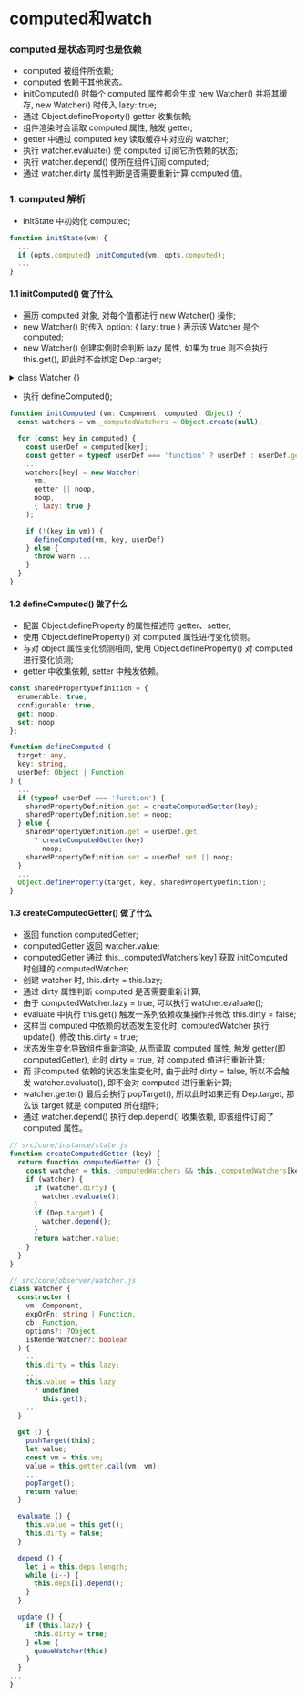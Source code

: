 # computed和watch
### computed 是状态同时也是依赖
- computed 被组件所依赖;
- computed 依赖于其他状态。
- initComputed() 时每个 computed 属性都会生成 new Watcher() 并将其缓存, new Watcher() 时传入 lazy: true;
- 通过 Object.defineProperty() getter 收集依赖;
- 组件渲染时会读取 computed 属性, 触发 getter;
- getter 中通过 computed key 读取缓存中对应的 watcher;
- 执行 watcher.evaluate() 使 computed 订阅它所依赖的状态;
- 执行 watcher.depend() 使所在组件订阅 computed;
- 通过 watcher.dirty 属性判断是否需要重新计算 computed 值。

### 1. computed 解析
- initState 中初始化 computed;
```javascript
function initState(vm) {
  ...
  if (opts.computed) initComputed(vm, opts.computed);
  ...
}
```
#### 1.1 initComputed() 做了什么
- 遍历 computed 对象, 对每个值都进行 new Watcher() 操作;
- new Watcher() 时传入 option: { lazy: true } 表示该 Watcher 是个 computed;
- new Watcher() 创建实例时会判断 lazy 属性, 如果为 true 则不会执行 this.get(), 即此时不会绑定 Dep.target;
<details>
<Summary>
  class Watcher {}
</Summary>
<br>

```javascript
class Watcher {
  constructor () {
    ...
    this.value = this.lazy ? undefined : this.get();
    ...
  }
}
```

</details>

- 执行 defineComputed();
```javascript
function initComputed (vm: Component, computed: Object) {
  const watchers = vm._computedWatchers = Object.create(null);

  for (const key in computed) {
    const userDef = computed[key];
    const getter = typeof userDef === 'function' ? userDef : userDef.get;
    ...
    watchers[key] = new Watcher(
      vm,
      getter || noop,
      noop,
      { lazy: true }
    );

    if (!(key in vm)) {
      defineComputed(vm, key, userDef)
    } else {
      throw warn ...
    }
  }
}
```
#### 1.2 defineComputed() 做了什么
- 配置 Object.defineProperty 的属性描述符 getter、setter;
- 使用 Object.defineProperty() 对 computed 属性进行变化侦测。
- 与对 object 属性变化侦测相同, 使用 Object.defineProperty() 对 computed 进行变化侦测;
- getter 中收集依赖, setter 中触发依赖。
```typescript
const sharedPropertyDefinition = {
  enumerable: true,
  configurable: true,
  get: noop,
  set: noop
};

function defineComputed (
  target: any, 
  key: string, 
  userDef: Object | Function
) {
  ...
  if (typeof userDef === 'function') {
    sharedPropertyDefinition.get = createComputedGetter(key);
    sharedPropertyDefinition.set = noop;
  } else {
    sharedPropertyDefinition.get = userDef.get
      ? createComputedGetter(key)
      : noop;
    sharedPropertyDefinition.set = userDef.set || noop;
  }
  ...
  Object.defineProperty(target, key, sharedPropertyDefinition);
}
```
#### 1.3 createComputedGetter() 做了什么
- 返回 function computedGetter;
- computedGetter 返回 watcher.value;
- computedGetter 通过 this._computedWatchers[key] 获取 initComputed 时创建的 computedWatcher;
- 创建 watcher 时, this.dirty = this.lazy; 
- 通过 dirty 属性判断 computed 是否需要重新计算;
- 由于 computedWatcher.lazy = true, 可以执行 watcher.evaluate(); 
- evaluate 中执行 this.get() 触发一系列依赖收集操作并修改 this.dirty = false;
- 这样当 computed 中依赖的状态发生变化时, computedWatcher 执行 update(), 修改 this.dirty = true;
- 状态发生变化导致组件重新渲染, 从而读取 computed 属性, 触发 getter(即 computedGetter), 此时 dirty = true, 对 computed 值进行重新计算;
- 而 非computed 依赖的状态发生变化时, 由于此时 dirty = false, 所以不会触发 watcher.evaluate(), 即不会对 computed 进行重新计算;
- watcher.getter() 最后会执行 popTarget(), 所以此时如果还有 Dep.target, 那么该 target 就是 computed 所在组件;
- 通过 watcher.depend() 执行 dep.depend() 收集依赖, 即该组件订阅了 computed 属性。
```typescript
// src/core/instance/state.js
function createComputedGetter (key) {
  return function computedGetter () {
    const watcher = this._computedWatchers && this._computedWatchers[key];
    if (watcher) {
      if (watcher.dirty) {
        watcher.evaluate();
      }
      if (Dep.target) {
        watcher.depend();
      }
      return watcher.value;
    }
  }
}

// src/core/observer/watcher.js
class Watcher {
  constructor (
    vm: Component,
    expOrFn: string | Function,
    cb: Function,
    options?: ?Object,
    isRenderWatcher?: boolean
  ) {
    ...
    this.dirty = this.lazy;
    ...
    this.value = this.lazy
      ? undefined
      : this.get();
    ...
  }

  get () {
    pushTarget(this);
    let value;
    const vm = this.vm;
    value = this.getter.call(vm, vm);
    ...
    popTarget();
    return value;
  }

  evaluate () {
    this.value = this.get();
    this.dirty = false;
  }

  depend () {
    let i = this.deps.length;
    while (i--) {
      this.deps[i].depend();
    }
  }

  update () {
    if (this.lazy) {
      this.dirty = true;
    } else {
      queueWatcher(this)
    }
  }
...
}
```
